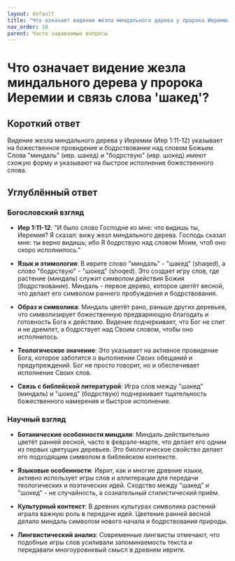 ```yaml
---
layout: default
title: "Что означает видение жезла миндального дерева у пророка Иеремии и связь слова 'шакед'?"
nav_order: 10
parent: Часто задаваемые вопросы
---
```


# Что означает видение жезла миндального дерева у пророка Иеремии и связь слова 'шакед'?

## Короткий ответ

Видение жезла миндального дерева у Иеремии (Иер 1:11-12) указывает на божественное провидение и бодрствование над словом Божьим. Слова "миндаль" (ивр. шакед) и "бодрствую" (ивр. шокед) имеют схожую форму и указывают на быстрое исполнение божественного слова.

## Углублённый ответ

### Богословский взгляд

- **Иер 1:11-12**: "И было слово Господне ко мне: что видишь ты, Иеремия? Я сказал: вижу жезл миндального дерева. Господь сказал мне: ты верно видишь; ибо Я бодрствую над словом Моим, чтоб оно скоро исполнилось."

- **Язык и этимология**: В иврите слово "миндаль" - "шакед" (shaqed), а слово "бодрствую" - "шокед" (shoqed). Это создает игру слов, где растение (миндаль) служит символом действия Божия (бодрствование). Миндаль - первое дерево, которое цветёт весной, что делает его символом раннего пробуждения и бодрствования.

- **Образ и символика**: Миндаль цветёт рано, раньше других деревьев, что символизирует божественную предваряющую благодать и готовность Бога к действию. Видение подчеркивает, что Бог не спит и не дремлет, а бодрствует над Своим словом, чтобы оно исполнилось.

- **Теологическое значение**: Это указывает на активное провидение Бога, которое заботится о выполнении Своих обещаний и предупреждений. Бог не просто говорит, но и обеспечивает исполнение Своих слов.

- **Связь с библейской литературой**: Игра слов между "шакед" (миндаль) и "шокед" (бодрствую) подчеркивает тщательность божественного намерения и быстрое исполнение.

### Научный взгляд

- **Ботанические особенности миндаля**: Миндаль действительно цветёт ранней весной, часто в феврале-марте, что делает его одним из первых цветущих деревьев. Это биологическое свойство делает его подходящим символом в библейском контексте.

- **Языковые особенности**: Иврит, как и многие древние языки, активно использует игры слов и аллитерации для передачи теологических и поэтических идей. Сходство между "шакед" и "шокед" - не случайность, а сознательный стилистический приём.

- **Культурный контекст**: В древних культурах символика растений играла важную роль в передаче идей. Цветение ранней весной делало миндаль символом нового начала и бодрствования природы.

- **Лингвистический анализ**: Современные лингвисты отмечают, что подобные игры слов усиливали запоминаемость текста и передавали многоуровневый смысл в древнем иврите.